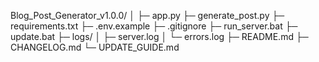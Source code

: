 Blog_Post_Generator_v1.0.0/
│
├─ app.py
├─ generate_post.py
├─ requirements.txt
├─ .env.example
├─ .gitignore
├─ run_server.bat
├─ update.bat
├─ logs/
│   ├─ server.log
│   └─ errors.log
├─ README.md
├─ CHANGELOG.md
└─ UPDATE_GUIDE.md
